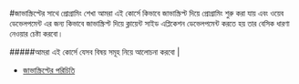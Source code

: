 #জাভাস্ক্রিপ্টের সাথে প্রোগ্রামিং শেখা
আমরা এই কোর্সে কিভাবে জাভাস্ক্রিপ্ট দিয়ে প্রোগ্রামিং শুরু করা যায় এবং ওয়েব ডেভেলপমেন্ট এর জন্য কিভাবে জাভাস্ক্রিপ্ট দিয়ে ক্লায়েন্ট সাইড এপ্লিকেশন ডেভেলপমেন্ট করতে হয় তার বেসিক ধারণা নেওয়ার চেষ্টা করবো।

#####আমরা এই কোর্সে যেসব বিষয় সমূহ নিয়ে আলোচনা করবো |

* [জাভাস্ক্রিপ্টের পরিচিতি](introduction/intro.md)
